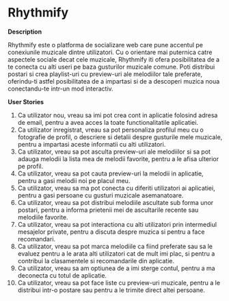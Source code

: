 # Rhythmify
**Description**

Rhythmify este o platforma de socializare web care pune accentul pe conexiunile muzicale dintre utilizatori. Cu o orientare mai puternica catre aspectele sociale decat cele muzicale, Rhythmify iti ofera posibilitatea de a te conecta cu alti useri pe baza gusturilor muzicale comune. Poti distribui postari si crea playlist-uri cu preview-uri ale melodiilor tale preferate, oferindu-ti astfel posibilitatea de a impartasi si de a descoperi muzica noua conectandu-te intr-un mod interactiv.


**User Stories**
1.	Ca utilizator nou, vreau sa imi pot crea cont in aplicatie folosind adresa de email, pentru a avea acces la toate functionalitatile aplicatiei.
2.	Ca utilizator inregistrat, vreau sa pot personaliza profilul meu cu o fotografie de profil, o descriere si detalii despre gusturile mele muzicale, pentru a impartasi aceste informatii cu alti utilizatori.
3.	Ca utilizator, vreau sa pot asculta preview-uri ale melodiilor si sa pot adauga melodii la lista mea de melodii favorite, pentru a le afisa ulterior pe profil.
4.	Ca utilizator, vreau sa pot cauta preview-uri la melodii in aplicatie, pentru a gasi melodii noi pe placul meu.
5.	Ca utilizator, vreau sa ma pot conecta cu diferiti utilizatori ai aplicatiei, pentru a gasi persoane cu gusturi muzicale asemanatoare.
6.	Ca utilizator, vreau sa pot distribui melodiile ascultate sub forma unor postari, pentru a informa prietenii mei de ascultarile recente sau melodiile favorite.
7.	Ca utilizator, vreau sa pot interactiona cu alti utilizatori prin intermediul mesajelor private, pentru a discuta despre muzica si pentru a face recomandari.
8.	Ca utilizator, vreau sa pot marca melodiile ca fiind preferate sau sa le evaluez pentru a le arata alti utilizatori cat de mult imi plac, si pentru a contribui la clasamentele si recomandarile din aplicatie.
9.	Ca utilizator, vreau sa am optiunea de a imi sterge contul, pentru a ma deconecta cu totul de aplicatie.
10.	Ca utilizator, vreau sa pot face liste cu preview-uri muzicale, pentru a le distribui intr-o postare sau pentru a le trimite direct altei persoane.
